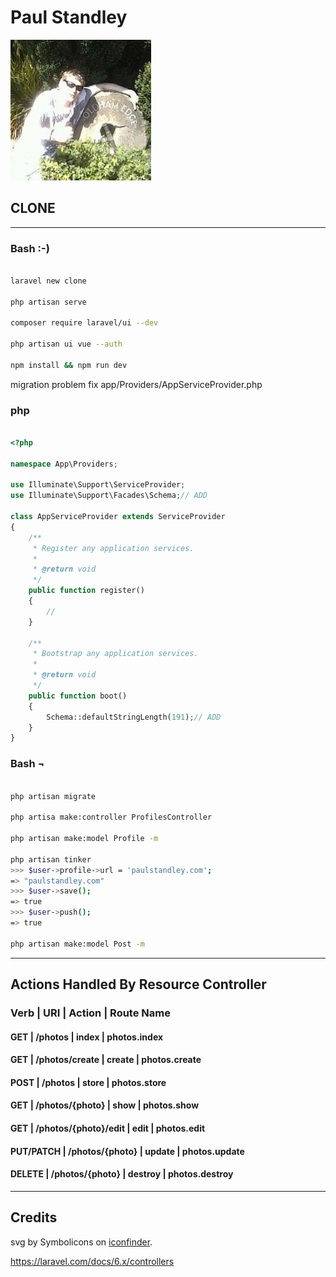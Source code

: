 # __Paul Standley__

![profile](profile.png)

## CLONE

---

### Bash :-)

```BASH

laravel new clone

php artisan serve

composer require laravel/ui --dev

php artisan ui vue --auth

npm install && npm run dev

```

migration problem fix app/Providers/AppServiceProvider.php

### php

```PHP

<?php

namespace App\Providers;

use Illuminate\Support\ServiceProvider;
use Illuminate\Support\Facades\Schema;// ADD

class AppServiceProvider extends ServiceProvider
{
    /**
     * Register any application services.
     *
     * @return void
     */
    public function register()
    {
        //
    }

    /**
     * Bootstrap any application services.
     *
     * @return void
     */
    public function boot()
    {
        Schema::defaultStringLength(191);// ADD
    }
}

```

### Bash ¬

```BASH

php artisan migrate

php artisa make:controller ProfilesController

php artisan make:model Profile -m

php artisan tinker
>>> $user->profile->url = 'paulstandley.com';
=> "paulstandley.com"
>>> $user->save();
=> true
>>> $user->push();
=> true

php artisan make:model Post -m

```

---

## **Actions Handled By Resource Controller**

### __Verb__ | __URI__ | __Action__	| __Route Name__
#### GET | /photos | index | photos.index
#### GET | /photos/create | create  |  photos.create
#### POST | /photos	| store | photos.store
#### GET | /photos/{photo} | show | photos.show
#### GET | /photos/{photo}/edit | edit | photos.edit
#### PUT/PATCH | /photos/{photo} | update | photos.update
#### DELETE	| /photos/{photo}	| destroy | photos.destroy

---

## Credits

svg by Symbolicons on [iconfinder](https://www.iconfinder.com/icons/216965/clone_storm_trooper_icon).

https://laravel.com/docs/6.x/controllers